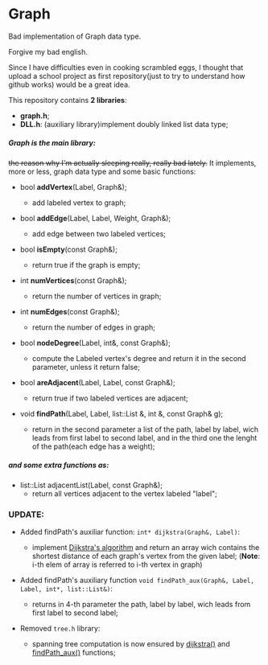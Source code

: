 # Graph
Bad implementation of Graph data type.

Forgive my bad english.

Since I have difficulties even in cooking scrambled eggs, 
I thought that upload a school project as first repository(just to try to understand how github works) would be a great idea.

This repository contains **2 libraries**:
- **graph.h**;
- **DLL.h**:
    (auxiliary library)implement doubly linked list data type;

##### Graph is the main library: 
~~the reason why I'm actually sleeping really, really bad lately.~~
It implements, more or less, graph data type and some basic functions:

- bool **addVertex**(Label, Graph&);
    * add labeled vertex to graph;

- bool **addEdge**(Label, Label, Weight, Graph&);
    * add edge between two labeled vertices;

- bool **isEmpty**(const Graph&);
    * return true if the graph is empty;

- int **numVertices**(const Graph&);
    * return the number of vertices in graph;

- int **numEdges**(const Graph&);
    * return the number of edges in graph;

- bool **nodeDegree**(Label, int&, const Graph&);
    * compute the Labeled vertex's degree and return it in the second parameter, unless it return false;

- bool **areAdjacent**(Label, Label, const Graph&); 
    * return true if two labeled vertices are adjacent;

- void **findPath**(Label, Label, list::List &, int &, const Graph& g);
    * return in the second parameter a list of the path, label by label, wich leads from first label to second label, and in the third one the lenght of the path(each edge has a weight);

##### and some extra functions as:

- list::List adjacentList(Label, const Graph&);
    * return all vertices adjacent to the vertex labeled "label";



### UPDATE:
- Added findPath's auxiliar function: ```int* dijkstra(Graph&, Label)```:
    * implement [Dijkstra's algorithm](https://en.wikipedia.org/wiki/Dijkstra%27s_algorithm) and return an array wich contains the shortest distance of each graph's vertex from the given label; (**Note**: i-th elem of array is referred to i-th vertex in graph)

- Added findPath's auxiliary function ```void findPath_aux(Graph&, Label, Label, int*, list::List&)```:
    * returns in 4-th parameter the path, label by label, wich leads from first label to second label;

- Removed ```tree.h``` library:
    * spanning tree computation is now ensured by [dijkstra()](#dijkstra) and [findPath_aux()](#findPath_aux) functions;
